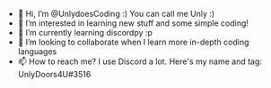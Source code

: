 - 👋 Hi, I’m @UnlydoesCoding :)   You can call me Unly :)
- 👀 I’m interested in learning new stuff and some simple coding! 
- 🌱 I’m currently learning discordpy :p
- 💞️ I’m looking to collaborate when I learn more in-depth coding languages 
- 📫 How to reach me? I use Discord a lot. Here's my name and tag: UnlyDoors4U#3516

<!---
UnlydoesCoding/UnlydoesCoding is a ✨ special ✨ repository because its `README.md` (this file) appears on your GitHub profile.
You can click the Preview link to take a look at your changes.
--->
